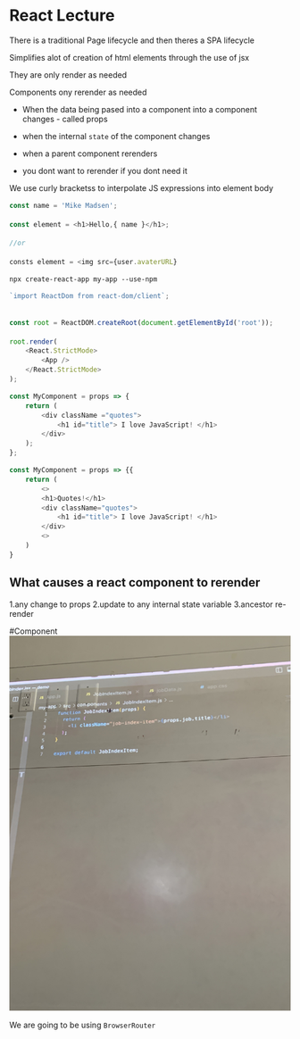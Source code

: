 # React Lecture

There is a traditional Page lifecycle and then theres a SPA lifecycle

Simplifies alot of creation of html elements through the use of jsx

They are only render as needed



Components ony rerender as needed
- When the data being pased into a component into a component changes - called props
- when the internal `state` of the component changes
- when a parent component rerenders

- you dont want to rerender if you dont need it

We use curly bracketss to interpolate JS expressions into element body


``` javascript
const name = 'Mike Madsen';

const element = <h1>Hello,{ name }</h1>;

//or

consts element = <img src={user.avaterURL}
```


```node
npx create-react-app my-app --use-npm
```

```js
`import ReactDom from react-dom/client`;
```


```js

const root = ReactDOM.createRoot(document.getElementById('root'));

root.render(
    <React.StrictMode>
        <App />
    </React.StrictMode>
);


```


```js
const MyComponent = props => {
    return (
        <div className ="quotes">
            <h1 id="title"> I love JavaScript! </h1>
        </div>
    );
};
```

```js
const MyComponent = props => {{
    return (
        <>
        <h1>Quotes!</h1>
        <div className="quotes">
            <h1 id="title"> I love JavaScript! </h1>
        </div>
        <>
    )
}
```



## What causes a react component to rerender

1.any change to props
2.update to any internal state variable
3.ancestor re-render


#Component
![Component](/component.jpeg)

We are going to be using `BrowserRouter`
